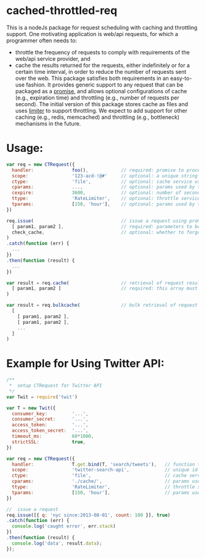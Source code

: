 # cached-throttled-req
This is a nodeJs package for request scheduling with caching and throttling support.  One motivating application is web/api requests, for which a programmer often needs to:
- throttle the frequency of requests to comply with requirements of the web/api service provider, and
- cache the results returned for the requests, either indefinitely or for a certain time interval, in order to reduce the number of requests sent over the web.
This package satisfies both requirements in an easy-to-use fashion.  It provides generic support to any request that can be packaged as a [promise](http://bluebirdjs.com/docs/why-promises.html), and allows optional configurations of cache (e.g., expiration time) and throttling (e.g., number of requests per second).  The initial version of this package stores cache as files and uses [limiter](https://github.com/jhurliman/node-rate-limiter) to support throttling.  We expect to add support for other caching (e.g., redis, memcached) and throttling (e.g., bottleneck) mechanisms in the future.

# Usage:
```js
var req = new CTRequest({
  handler:              foo(),            // required: promise to process the request
  scope:                '123-acd-!@#'     // optional: a unique string for cache scoping
  ctype:                'file',           // optional: cache service used, supported: 'file'
  cparams:              ...,              // optional: params used by the cache service
  cexpire:              3600,             // optional: number of seconds before cache expires (default to never expire)
  ttype:                'RateLimiter',    // optional: throttle service used, supported: 'RateLimiter'
  tparams:              [150, 'hour'],    // optional: params used by the throttle service
})

req.issue(                                // issue a request using promise
  [ param1, param2 ],                     // required: parameters to be passed on to the request
  check_cache,                            // optional: whether to forgo issuing when there is a matching cache  
)
.catch(function (err) {
  ...
})
.then(function (result) {
  ...
})

var result = req.cache(                   // retrieval of request results from cache
  [ param1, param2 ]                      // required: this array must match the array parameter of req.issue()
)

var result = req.bulkcache(               // bulk retrieval of request results from cache
  [
    [ param1, param2 ],
    [ param1, param2 ],
    ...
  ]
)
```

# Example for Using Twitter API:
```js
/**
 *  setup CTRequest for Twitter API
 */
var Twit = require('twit')

var T = new Twit({
  consumer_key:         '...',
  consumer_secret:      '...',
  access_token:         '...',
  access_token_secret:  '...',
  timeout_ms:           60*1000,
  strictSSL:            true,
})

var req = new CTRequest({
  handler:              T.get.bind(T, 'search/tweets'),   // function to process the request, must have promise support
  scope:                'twitter-search-api',             // unique id to avoid duplicate cache file names
  ctype:                'file',                           // cache service used, supported: 'file'
  cparams:              './cache/',                       // params used by the cache service
  ttype:                'RateLimiter',                    // throttle service used, supported: 'RateLimiter'
  tparams:              [150, 'hour'],                    // params used by the throttle service
})

//  issue a request
req.issue([{ q: 'nyc since:2013-08-01', count: 100 }], true)
.catch(function (err) {
  console.log('caught error', err.stack)
})
.then(function (result) {
  console.log('data', result.data);
});
```
